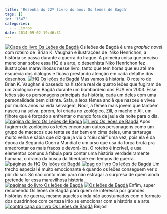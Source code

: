 ```yaml
---
title: 'Resenha do 22º livro do ano: Os leões de Bagdá'
tags: []
id: '1547'
categories:
  - - Livros
date: 2014-09-02 19:46:31
---
```


[![Capa do livro Os Leões de Bagdá](http://natalia.blog.br/wp-content/uploads/2014/09/capa-do-livro-os-Leões-de-Bagdá.jpg)](http://natalia.blog.br/wp-content/uploads/2014/09/capa-do-livro-os-Leões-de-Bagdá.jpg) Os leões de Bagdá é uma _graphic novel_ com roteiro de  Brian K. Vaughan e ilustrações de  Niko Henrichon, a história se passa durante a guerra do Iraque. A primeira coisa que preciso mencionar sobre essa HQ é a arte, o desenhista Niko Henrichon fez ilustrações maravilhosas nesse livro, tanto que tem horas que eu até me esquecia dos diálogos e ficava prestando atenção em cada detalhe dos desenhos. [![HQ Os leões de Bagdá](http://natalia.blog.br/wp-content/uploads/2014/09/HQ-Os-leões-de-Bagdá.jpg)](http://natalia.blog.br/wp-content/uploads/2014/09/HQ-Os-leões-de-Bagdá.jpg) Mas vamos à história. O roteiro de Brian K. Vaughan é baseado na história real de quatro leões que fugiram de um zoológico em Bagdá durante um bombardeio dos EUA em 2003. Esse leões são os personagens principais da história, cada um deles com uma  personalidade bem distinta. Safa, a leoa fêmea anciã que nasceu e viveu por muitos anos na vida selvagem, Noor, a fêmea mais jovem que também nasceu na selva, porém, foi criada no zoológico, Zill, o macho e Ali, um filhote que é forçado a enfrentar o mundo fora da jaula da noite para o dia. [![página do livro Os Leões de Bagdá](http://natalia.blog.br/wp-content/uploads/2014/09/página-do-livro-Os-Leões-de-Bagdá.jpg)](http://natalia.blog.br/wp-content/uploads/2014/09/página-do-livro-Os-Leões-de-Bagdá.jpg) [![Livro Os leões de Bagdá](http://natalia.blog.br/wp-content/uploads/2014/09/Livro-Os-leões-de-Bagdá.jpg)](http://natalia.blog.br/wp-content/uploads/2014/09/Livro-Os-leões-de-Bagdá.jpg) Após fugirem do zoológico os leões encontram outros personagens como um grupo de macacos que tenta se dar bem em cima deles, uma tartaruga muito velha e sábia que diz que já viu o “céu cair” uma vez, pois ela é da época da Segunda Guerra Mundial e um urso que usa da força bruta pra amedrontar os mais fracos e devorá-los. O roteiro é incrível, e usa elementos comuns à fábula para contar uma história verdadeiramente humana, o drama da busca da liberdade em tempos de guerra. [![páginas da HQ Os leões de Bagdá](http://natalia.blog.br/wp-content/uploads/2014/09/páginas-da-HQ-Os-leões-de-Bagdá.jpg)](http://natalia.blog.br/wp-content/uploads/2014/09/páginas-da-HQ-Os-leões-de-Bagdá.jpg) [![pag do livro Os leões de Bagdá](http://natalia.blog.br/wp-content/uploads/2014/09/pag-do-livro-Os-leões-de-Bagdá.jpg)](http://natalia.blog.br/wp-content/uploads/2014/09/pag-do-livro-Os-leões-de-Bagdá.jpg) Um trecho especial é muito emocionante é quando os leões conseguem ver o pôr do sol. Só não conto mais para não estragar a surpresa de quem ainda pretende ler essa maravilhosa história. [![paginas do livro Os leões de Bagdá](http://natalia.blog.br/wp-content/uploads/2014/09/paginas-do-livro-Os-leões-de-Bagdá.jpg)](http://natalia.blog.br/wp-content/uploads/2014/09/paginas-do-livro-Os-leões-de-Bagdá.jpg) [![Os leões de Bagdá](http://natalia.blog.br/wp-content/uploads/2014/09/Os-leões-de-Bagdá.jpg)](http://natalia.blog.br/wp-content/uploads/2014/09/Os-leões-de-Bagdá.jpg) Enfim, super recomendo Os leões de Bagdá para quem se interessa por grandes histórias de guerra, mesmo aqueles ainda não acostumados com o formato dos quadrinhos com certeza irão se emocionar com a história e a arte. [![contra capa do livro Os Leões de Bagdá](http://natalia.blog.br/wp-content/uploads/2014/09/contra-capa-do-livro-Os-Leões-de-Bagdá.jpg)](http://natalia.blog.br/wp-content/uploads/2014/09/contra-capa-do-livro-Os-Leões-de-Bagdá.jpg) Beijos!